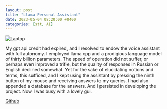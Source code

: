 ```yaml
---
layout: post
title: "Llama Personal Assistant"
date: 2023-05-04 08:20:00 +0400
categories: [stt, AI]
---
```

![Laptop](/home/ruslan/develop/ta0ma0.github.io/docs/assets/laptop.png)

My gpt api credit had expired, and I resolved to endow the voice assistant with full autonomy. I employed llama cpp and a prodigious language model of thirty billion parameters. The speed of operation did not suffer, or perhaps even improved a trifle, but the quality of responses in Russian or English declined somewhat. Yet for the sake of elucidating notions and terms, this sufficed, and I kept using the assistant by pressing the ninth button of my mouse and receiving answers to my queries. I had also appended a database for the answers. And I persisted in developing the project. Now I was busy with a lovely gui.

[Github](https://github.com/ta0ma0/Llama-Personal-Assitant.git)
